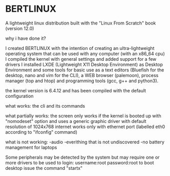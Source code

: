# BERTLINUX
A lightweight linux distribution built with the "Linux From Scratch" book (version 12.0)


why i have done it?

I created BERTLINUX with the intention of creating an ultra-lightweight operating system that can be used with any computer (with an x86_64 cpu)
I compiled the kernel with general settings and added support for a few drivers
I installed LXDE (Lightweight X11 Desktop Environment) as Desktop Environment and some tools for basic use as a text editors (Bluefish for the desktop, nano and vim for the CLI), a WEB browser (palemoon), process manager (top and htop) and programming tools (gcc, g++ and python3).

the kernel version is 6.4.12 and has been compiled with the default configuration

what works:
the cli and its commands

what partially works:
the screen only works if the kernel is booted up with "nomodeset" option and uses a generic graphic driver with default resolution of 1024x768
internet works only with ethernet port (labelled eth0 according to "ifconfig" command)

what is not working:
-audio
-everithing that is not undiscovered
-no battery management for laptops


Some peripherals may be detected by the system but may require one or more drivers to be used
to login:
username:root
password:root
to boot desktop issue the command "startx"
